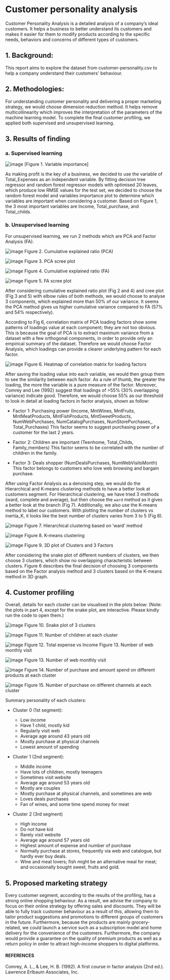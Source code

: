 # Customer personality analysis
Customer Personality Analysis is a detailed analysis of a company’s ideal customers. It helps a business to better understand its customers and makes it easier for them to modify products according to the specific needs, behaviors and concerns of different types of customers.

## 1. Background: 
This report aims to explore the dataset from customer-personality.csv to help a company understand their customers' behaviour.

## 2. Methodologies: 
For understanding customer personality and delivering a proper marketing strategy, we would choose dimension reduction method. It helps remove multicollinearity which improves the interpretation of the parameters of the machine learning model. To complete the final customer profiling, we applied both supervised and unsupervised learning.

## 3. Results of finding
### a. Supervised learning

![image](https://user-images.githubusercontent.com/92025453/166337013-c94bf782-fb23-43aa-acd1-a9f4c15bc423.png)
[Figure 1. Variable importance]

As making profit is the key of a business, we decided to use the variable of Total_Expenses as an independent variable. By fitting decision tree regressor and random forest regressor models with optimised 20 leaves, which produce low RMSE values for the test set, we decided to choose the random forest model and variables importance plot to determine which variables are important when considering a customer. Based on Figure 1, the 3 most important variables are Income, Total_purchase, and Total_childs. 

### b. Unsupervised learning
For unsupervised learning, we run 2 methods which are PCA and Factor Analysis (FA). 

![image](https://user-images.githubusercontent.com/92025453/166337089-5a001b14-59a5-4a19-903d-6e43ab376803.png)
Figure 2. Cumulative explained ratio (PCA)	

![image](https://user-images.githubusercontent.com/92025453/166337141-c014748f-821b-4b80-a55a-5c7d2359a4c1.png)
Figure 3. PCA scree plot

![image](https://user-images.githubusercontent.com/92025453/166337200-67372c33-8923-427d-8eaa-c108fba7a186.png)
Figure 4. Cumulative explained ratio (FA)	

![image](https://user-images.githubusercontent.com/92025453/166337212-14cf0c8d-7287-4a66-ad08-854bd9c0cae2.png)
Figure 5. FA scree plot

After considering cumulative explained ratio plot (Fig 2 and 4) and cree plot (Fig 3 and 5) with elbow rules of both methods, we would choose to analyse 3 components, which explained more than 50% of our variance. It seems the PCA method gives us higher cumulative variance compared to FA (57% and 54% respectively). 

According to Fig 6, correlation matrix of PCA loading factors show some patterns of loadings value at each component; they are not too obvious. This is because the goal of PCA is to extract maximum variance from a dataset with a few orthogonal components, in order to provide only an empirical summary of the dataset. Therefore we would choose Factor Analysis, which loadings can provide a clearer underlying pattern for each factor.

![image](https://user-images.githubusercontent.com/92025453/166337442-cbac5872-0286-42f9-9c98-ab48fe3ac957.png)
Figure 6. Heatmap of correlation matrix for loading factors

After saving the loading value into each variable, we would then group them to see the similarity between each factor. As a rule of thumb, the greater the loading, the more the variable is a pure measure of the factor. Moreover, Comrey and Lee (1992) suggest that loadings of >55% (30% overlapping variance) indicate good. Therefore, we would choose 55% as our threshold to look in detail at loading factors in factor analysis, shown as follow:

- Factor 1: Purchasing power (Income, MntWines, MntFruits, MntMeatProducts, MntFishProducts, MntSweetProducts, NumWebPurchases, NumCatalogPurchases, NumStorePurchases,, Total_Purchases) This factor seems to suggest purchasing power of a customer for the last 2 years.

- Factor 2: Children are important (Teenhome, Total_Childs, Family_members) This factor seems to be correlated with the number of children in the family.

- Factor 3: Deals shopper (NumDealsPurchases, NumWebVisitsMonth) This factor belongs to customers who love web browsing and bargain purchase.

After using Factor Analysis as a denoising step, we would do the Hierarchical and K-means clustering methods to have a better look at customers segment. For Hierarchical clustering, we have tried 3 methods (ward, complete and average), but then choose the `ward` method as it gives a better look at the branch (Fig 7). Additionally, we also use the K-means method to label our customers. With plotting the number of clusters vs inertia_K, it looks like the best number of clusters varies from 3 to 5 (Fig 8).

![image](https://user-images.githubusercontent.com/92025453/166338798-6b280456-e6ff-4e80-8573-ae62643eb1ba.png)
Figure 7. Hierarchical clustering based on ‘ward’ method

![image](https://user-images.githubusercontent.com/92025453/166337860-98f00f08-e2c7-4df3-9c1a-21a91de97366.png)
Figure 8. K-means clustering 			

![image](https://user-images.githubusercontent.com/92025453/166337886-471d3910-398f-4ab5-ab84-ef9b3914e6ad.png)
Figure 9. 3D plot of Clusters and 3 Factors

After considering the snake plot of different numbers of clusters, we then choose 3 clusters, which show no overlapping characteristic between clusters. Figure 6 describes the final decision of choosing 3 components based on the Factor analysis method and 3 clusters based on the K-means method in 3D graph. 

## 4. Customer profiling
Overall, details for each cluster can be visualised in the plots below:
(Note: the plots in part 4, except for the snake plot, are interactive. Please kindly run the code to open them.)

![image](https://user-images.githubusercontent.com/92025453/166338673-9ca29934-db1f-4e52-8832-3954dac8c5ff.png)
Figure 10. Snake plot of 3 clusters

![image](https://user-images.githubusercontent.com/92025453/166337970-bb2ee80c-39a8-4d13-abb5-d86a26ef4383.png)
Figure 11. Number of children at each cluster

![image](https://user-images.githubusercontent.com/92025453/166337979-3b431972-5f9f-4e93-a717-1ecf320e6ba7.png)
Figure 12. Total expense vs Income	Figure 13. Number of web monthly visit
 
![image](https://user-images.githubusercontent.com/92025453/166337999-d13d67eb-9283-43f2-9355-abb7c0caccc5.png)
Figure 13. Number of web monthly visit

![image](https://user-images.githubusercontent.com/92025453/166338035-17165273-7594-46f8-a642-a16b0c49e65c.png)
Figure 14. Number of purchase and amount spend on different products at each cluster

![image](https://user-images.githubusercontent.com/92025453/166338060-82aad265-57f8-4994-ab5a-3a2b0c3de352.png)
Figure 15. Number of purchase on different channels at each cluster

Summary personality of each clusters:
- Cluster 0 (1st segment):
  + Low income
  + Have 1 child, mostly kid
  + Regularly visit web
  + Average age around 43 years old
  + Mostly purchase at physical channels 
  + Lowest amount of spending

- Cluster 1 (2nd segment):
  + Middle income
  + Have lots of children, mostly teenagers
  + Sometimes visit website
  + Average age around 53 years old
  + Mostly are couples
  + Mostly purchase at physical channels, and sometimes are web
  + Loves deals purchases
  + Fan of wines, and some time spend money for meat

- Cluster 2 (3rd segment)
  + High income
  + Do not have kid
  + Rarely visit website
  + Average age around 57 years old
  + Highest amount of expense and number of purchase
  + Normally purchase at stores, frequently via web and catalogue, but hardly ever buy deals.
  + Wine and meat lovers; fish might be an alternative meal for meat; and occasionally bought sweet, fruits and gold.


## 5. Proposed marketing strategy
Every customer segment, according to the results of the profiling, has a strong online shopping behaviour. As a result, we advise the company to focus on their online strategy by offering sales and discounts. They will be able to fully track customer behaviour as a result of this, allowing them to tailor product suggestions and promotions to different groups of customers in the future. Furthermore, because the products are mainly grocery-related, we could launch a service such as a subscription model and home delivery for the convenience of the customers. Furthermore, the company would provide a guarantee on the quality of premium products as well as a return policy in order to attract high-income shoppers to digital platforms. 

#### REFERENCES
Comrey, A. L., & Lee, H. B. (1992). A first course in factor analysis (2nd ed.). Lawrence Erlbaum Associates, Inc.




